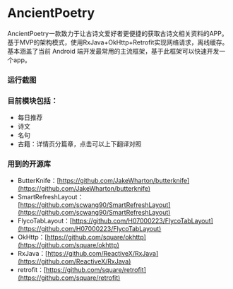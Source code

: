 # AncientPoetry
AncientPoetry一款致力于让古诗文爱好者更便捷的获取古诗文相关资料的APP。基于MVP的架构模式，使用RxJava+OkHttp+Retrofit实现网络请求，离线缓存。基本涵盖了当前 Android 端开发最常用的主流框架，基于此框架可以快速开发一个app。
### 运行截图

### 目前模块包括：
* 每日推荐
* 诗文
* 名句
* 古籍：详情页分篇章，点击可以上下翻译对照
### 用到的开源库
* ButterKnife：[https://github.com/JakeWharton/butterknife](https://github.com/JakeWharton/butterknife) 
* SmartRefreshLayout：[https://github.com/scwang90/SmartRefreshLayout](https://github.com/scwang90/SmartRefreshLayout)
* FlycoTabLayout：[https://github.com/H07000223/FlycoTabLayout](https://github.com/H07000223/FlycoTabLayout)
* OkHttp：[https://github.com/square/okhttp](https://github.com/square/okhttp)
* RxJava：[https://github.com/ReactiveX/RxJava](https://github.com/ReactiveX/RxJava)
* retrofit：[https://github.com/square/retrofit](https://github.com/square/retrofit)
